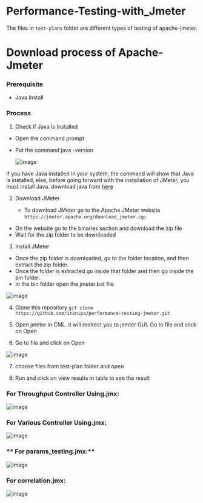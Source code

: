 # Performance-Testing-with_Jmeter


The files in ```test-plans``` folder are different types of testing of apache-jmeter.

# Download process of Apache-Jmeter

### **Prerequisite**

- Java Install

### **Process**

1. Check if Java Is Installed
- Open the command prompt
- Put the command java -version


  ![image](https://github.com/user-attachments/assets/1979e523-80be-481c-bcf7-806ce634b48b)

if you have Java installed in your system, the command will show that Java is installed, else, before going forward with the installation of JMeter, you must install Java. download java from [here](https://www.oracle.com/java/technologies/downloads/)


2. Download JMeter

   - To download JMeter go to the Apache JMeter website
```https://jmeter.apache.org/download_jmeter.cgi```

- On the website go to the binaries section and download the zip file
- Wait for the zip folder to be downloaded

3.  Install JMeter
   - Once the zip folder is downloaded, go to the folder location, and then extract the zip folder.
   - Once the folder is extracted go inside that folder and then go inside the bin folder.
   - In the bin folder open the jmeter.bat file


![image](https://github.com/user-attachments/assets/56f4d80d-5976-410b-aa99-60ce6d6f2ea5)


4. Clone this repository
``` git clone https://github.com/itsnipa/performance-testing-jmeter.git ```

5. Open jmeter in CML. it will redirect you to jemter GUI. Go to file and click on Open

   
6. Go to file and click on Open

![image](https://github.com/user-attachments/assets/611d4c96-9285-4d6b-a5cf-b44e77058db3)

7. choose files from test-plan folder and open

8. Run and click on view results in table  to see the result

### **For Throughput Controller Using.jmx:**

![image](https://github.com/user-attachments/assets/32b1f7d2-f590-4faf-8400-a54a278bf060)


### **For Various Controller Using.jmx:**

![image](https://github.com/user-attachments/assets/71689a91-65e9-4a78-a3c1-b34eb5abe049)


### ** For params_testing.jmx:**

![image](https://github.com/user-attachments/assets/d38333b1-07f1-4a9c-aaff-8ba04d54fde8)


### **For correlation.jmx:**

![image](https://github.com/user-attachments/assets/50135181-dec7-4a9e-a1dc-2a310ac95ad8)






